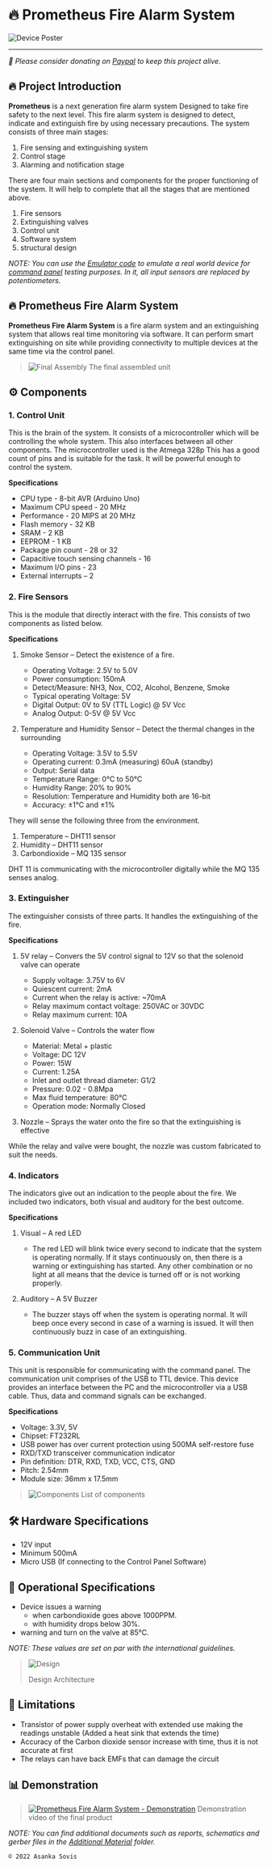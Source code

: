 # 🔥 Prometheus Fire Alarm System

![Device Poster](https://user-images.githubusercontent.com/46389631/170832781-fd202c3a-0dc3-4c76-857c-3c3a94a17366.png)

---

*💸 Please consider donating on [Paypal](https://www.paypal.com/donate/?hosted_button_id=4EWXTWQ9FUFLA) to keep this project alive.*

## 🔥 Project Introduction

**Prometheus** is a next generation fire alarm system Designed to take fire safety to the next level. This fire alarm system is designed to detect, indicate and extinguish fire by using necessary precautions. The system consists of three main stages:
1. Fire sensing and extinguishing system
2. Control stage
3. Alarming and notification stage

There are four main sections and components for the proper functioning of the system. It will help to complete that all the stages that are mentioned above.
1. Fire sensors
2. Extinguishing valves
3. Control unit
4. Software system
5. structural design

*NOTE: You can use the [Emulator code](https://github.com/asankaSovis/prometheus-fire-alarm/tree/main/Emulator/sketch_feb24b) to emulate a real world device for [command panel](https://github.com/asankaSovis/prometheus-command-panel) testing purposes. In it, all input sensors are replaced by potentiometers.*

## 🔥 Prometheus Fire Alarm System
**Prometheus Fire Alarm System** is a fire alarm system and an extinguishing system that allows real time monitoring via software. It can perform smart extinguishing on site while providing connectivity to multiple devices at the same time via the control panel.

> ![Final Assembly](https://user-images.githubusercontent.com/46389631/185868729-a241fe1a-46b8-485a-bd56-5d62223f4bfc.jpeg)
> The final assembled unit

## ⚙️ Components

### 1. Control Unit
This is the brain of the system. It consists of a microcontroller which will be controlling the whole system. This also interfaces between all other components. The microcontroller used is the Atmega 328p This has a good count of pins and is suitable for the task. It will be powerful enough to control the system.

**Specifications**
- CPU type - 8-bit AVR (Arduino Uno)
- Maximum CPU speed - 20 MHz
- Performance - 20 MIPS at 20 MHz
- Flash memory - 32 KB
- SRAM - 2 KB
- EEPROM - 1 KB
- Package pin count - 28 or 32
- Capacitive touch sensing channels - 16
- Maximum I/O pins - 23
- External interrupts – 2

### 2. Fire Sensors
This is the module that directly interact with the fire. This consists of two components as listed below.

**Specifications**
1. Smoke Sensor – Detect the existence of a fire.
    - Operating Voltage: 2.5V to 5.0V
    - Power consumption: 150mA
    - Detect/Measure: NH3, Nox, CO2, Alcohol, Benzene, Smoke
    - Typical operating Voltage: 5V
    - Digital Output: 0V to 5V (TTL Logic) @ 5V Vcc
    - Analog Output: 0-5V @ 5V Vcc

2. Temperature and Humidity Sensor – Detect the thermal changes in the surrounding
    - Operating Voltage: 3.5V to 5.5V
    - Operating current: 0.3mA (measuring) 60uA (standby)
    - Output: Serial data
    - Temperature Range: 0°C to 50°C
    - Humidity Range: 20% to 90%
    - Resolution: Temperature and Humidity both are 16-bit
    - Accuracy: ±1°C and ±1%

They will sense the following three from the environment.
1. Temperature – DHT11 sensor
2. Humidity – DHT11 sensor
3. Carbondioxide – MQ 135 sensor

DHT 11 is communicating with the microcontroller digitally while the MQ 135 senses analog.

### 3. Extinguisher
The extinguisher consists of three parts. It handles the extinguishing of the fire.

**Specifications**
1. 5V relay – Convers the 5V control signal to 12V so that the solenoid valve can operate
    - Supply voltage: 3.75V to 6V
    - Quiescent current: 2mA
    - Current when the relay is active: ~70mA
    - Relay maximum contact voltage: 250VAC or 30VDC
    - Relay maximum current: 10A

2. Solenoid Valve – Controls the water flow
    - Material: Metal + plastic
    - Voltage: DC 12V
    - Power: 15W
    - Current: 1.25A
    - Inlet and outlet thread diameter: G1/2
    - Pressure: 0.02 - 0.8Mpa
    - Max fluid temperature: 80°C
    - Operation mode: Normally Closed

3. Nozzle – Sprays the water onto the fire so that the extinguishing is effective

While the relay and valve were bought, the nozzle was custom fabricated to suit the needs.

### 4. Indicators
The indicators give out an indication to the people about the fire. We included two indicators, both visual and auditory for the best outcome.

**Specifications**
1. Visual – A red LED
    - The red LED will blink twice every second to indicate that the system is operating normally. If it stays continuously on, then there is a warning or extinguishing has started. Any other combination or no light at all means that the device is turned off or is not working properly.

2. Auditory – A 5V Buzzer
    - The buzzer stays off when the system is operating normal. It will beep once every second in case of a warning is issued. It will then continuously buzz in case of an extinguishing.

### 5. Communication Unit
This unit is responsible for communicating with the command panel. The communication unit comprises of the USB to TTL device. This device provides an interface between the PC and the microcontroller via a USB cable. Thus, data and command signals can be exchanged.

**Specifications**
- Voltage: 3.3V, 5V
- Chipset: FT232RL
- USB power has over current protection using 500MA self-restore fuse
- RXD/TXD transceiver communication indicator
- Pin definition: DTR, RXD, TXD, VCC, CTS, GND
- Pitch: 2.54mm
- Module size: 36mm x 17.5mm

> ![Components](https://user-images.githubusercontent.com/46389631/185901185-ccc0f130-7fa7-491f-b832-135f4ef87584.jpg)
> List of components

## 🛠️ Hardware Specifications
- 12V input
- Minimum 500mA
- Micro USB (If connecting to the Control Panel Software)

## 💾 Operational Specifications
- Device issues a warning
    * when carbondioxide goes above 1000PPM.
    * with humidity drops below 30%.
- warning and turn on the valve at 85°C.

*NOTE: These values are set on par with the international guidelines.*

> ![Design](https://user-images.githubusercontent.com/46389631/185869594-2c75dce2-67c4-4d6d-a136-386a9cc70195.png)
> 
> Design Architecture

## 🎢 Limitations
- Transistor of power supply overheat with extended use making the readings unstable (Added a heat sink that extends the time)
- Accuracy of the Carbon dioxide sensor increase with time, thus it is not accurate at first
- The relays can have back EMFs that can damage the circuit

## 📊 Demonstration

> [![Prometheus Fire Alarm System - Demonstration](https://user-images.githubusercontent.com/46389631/192273259-fb92e6f6-b95d-4e68-a962-5505359a668c.png)](https://youtu.be/5h3k6kufkHo "Prometheus Fire Alarm System - Demonstration")
> Demonstration video of the final product

*NOTE: You can find additional documents such as reports, schematics and gerber files in the [Additional Material](https://github.com/asankaSovis/prometheus-fire-alarm/tree/main/Additional%20Material) folder.*

`© 2022 Asanka Sovis`
